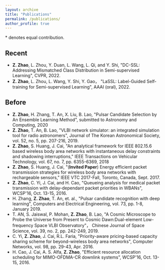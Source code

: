 ```yaml
---
layout: archive
title: "Publications"
permalink: /publications/
author_profile: true
---
```


\* denotes equal contribution.

## Recent
- **Z. Zhao**, L. Zhou, Y. Duan, L. Wang, L. Qi, and Y. Shi, "DC-SSL: Addressing Mismatched Class Distribution in Semi-supervised Learning", CVPR, 2022.
- **Z. Zhao**, L. Zhou, L. Wang, Y. Shi, Y. Gao， "LaSSL: Label-Guided Self-training for Semi-supervised Learning", AAAI (oral), 2022.

## Before
- **Z. Zhao**, H. Zhang, T. An, X. Liu, B. Lao, "Pulsar Candidate Selection by An Ensemble Learning Method", submitted to Astronomy and Computing, 2020
- **Z. Zhao**, T. An, B. Lao, "VLBI network simulator: an integrated simulation tool for radio astronomers", Journal of The Korean Astronomical Society, vol. 52, no. 5, pp. 207-216, 2019.
- **Z. Zhao**, S. Huang, J. Cai, "An analytical framework for IEEE 802.15.6 based wireless body area networks with instantaneous delay constraints and shadowing interruptions," IEEE Transactions on Vehicular Technology, vol. 67, no. 7, pp. 6355-6369, 2018
- **Z. Zhao**, S. Huang, J. Cai, "(**Invited Paper**) Energy efficient packet transmission strategies for wireless body area networks with rechargeable sensors," IEEE VTC 2017-Fall, Toronto, Canada, Sept. 2017.
- **Z. Zhao**, C. Yi, J. Cai, and H. Cao, "Queueing analysis for medical packet transmission with delay-dependant packet priorities in WBANs", WCSP'16, Oct. 13-15, 2016.
- H. Zhang, **Z. Zhao**, T. An, et. al., "Pulsar candidate recognition with deep learning", Computers and Electrical Engineering, vol. 73, pp. 1-8, January 2019.
- T. AN, S. Jaiswal, P. Mohan, **Z. Zhao**,  B. Lao, "A Cosmic Microscope to Probe the Universe from Present to Cosmic Dawn:Dual-element Low-frequency Space VLBI Observatory"， Chinese Journal of Space Science, vol. 39, no. 2, pp. 242-249, 2019.
- C. Yi, **Z. Zhao**, J. Cai, R.L. Faria, "Priority-aware pricing-based capacity sharing scheme for beyond-wireless body area networks", Computer Networks, vol. 98, pp. 29-43, Apr. 2016.
- H. Cao, J. Cai, A. S. Alfa, **Z. Zhao**, "Efficient resource allocation scheduling for MIMO-OFDMA-CR downlink systems", WCSP'16, Oct. 13-15, 2016.
